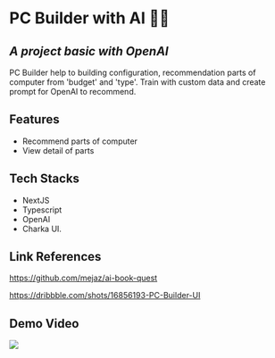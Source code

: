 # PC Builder with AI 🤖✨
## _A project basic with OpenAI_

PC Builder help to building configuration, recommendation parts of computer from 'budget' and 'type'.
Train with custom data and create prompt for OpenAI to recommend.

## Features

- Recommend parts of computer
- View detail of parts

## Tech Stacks
- NextJS
- Typescript
- OpenAI
- Charka UI.

## Link References
https://github.com/mejaz/ai-book-quest

https://dribbble.com/shots/16856193-PC-Builder-UI

## Demo Video
[![](https://ik.imagekit.io/listbanks/image/Capture_su0tmnjNx.PNG?updatedAt=1710668799813)](https://www.youtube.com/watch?v=GIOSJNLQIH0 "")


